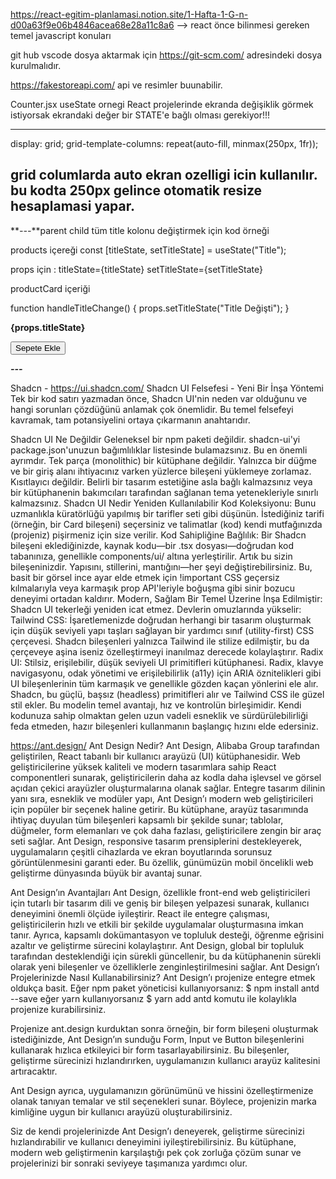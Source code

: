 https://react-egitim-planlamasi.notion.site/1-Hafta-1-G-n-d00a63f9e06b4846acea68e28a11c8a6 --> react önce bilinmesi gereken temel javascript konuları

git hub vscode dosya aktarmak için https://git-scm.com/ adresindeki dosya kurulmalıdır.

https://fakestoreapi.com/ api ve resimler buunabilir.

Counter.jsx useState ornegi
React projelerinde ekranda değişiklik görmek istiyorsak ekrandaki değer bir STATE'e bağlı olması gerekiyor!!!

---

display: grid;
grid-template-columns: repeat(auto-fill, minmax(250px, 1fr));

## grid columlarda auto ekran ozelligi icin kullanılır. bu kodta 250px gelince otomatik resize hesaplamasi yapar.

**_---_**parent child tüm title kolonu değiştirmek için kod örneği

products içereği
const [titleState, setTitleState] = useState("Title");

props için :
titleState={titleState}
setTitleState={setTitleState}

productCard içeriği

function handleTitleChange() {
props.setTitleState("Title Değişti");
}

<strong className="product-title">{props.titleState}</strong>

<button onClick={handleTitleChange}> Sepete Ekle</button>

**_---_**

Shadcn - https://ui.shadcn.com/
Shadcn UI Felsefesi - Yeni Bir İnşa Yöntemi
Tek bir kod satırı yazmadan önce, Shadcn UI'nin neden var olduğunu ve hangi sorunları çözdüğünü anlamak çok önemlidir. Bu temel felsefeyi kavramak, tam potansiyelini ortaya çıkarmanın anahtarıdır.

Shadcn UI Ne Değildir
Geleneksel bir npm paketi değildir. shadcn-ui'yi package.json'unuzun bağımlılıklar listesinde bulamazsınız. Bu en önemli ayrımdır.
Tek parça (monolithic) bir kütüphane değildir. Yalnızca bir düğme ve bir giriş alanı ihtiyacınız varken yüzlerce bileşeni yüklemeye zorlamaz.
Kısıtlayıcı değildir. Belirli bir tasarım estetiğine asla bağlı kalmazsınız veya bir kütüphanenin bakımcıları tarafından sağlanan tema yetenekleriyle sınırlı kalmazsınız.
Shadcn UI Nedir
Yeniden Kullanılabilir Kod Koleksiyonu: Bunu uzmanlıkla küratörlüğü yapılmış bir tarifler seti gibi düşünün. İstediğiniz tarifi (örneğin, bir Card bileşeni) seçersiniz ve talimatlar (kod) kendi mutfağınızda (projeniz) pişirmeniz için size verilir.
Kod Sahipliğine Bağlılık: Bir Shadcn bileşeni eklediğinizde, kaynak kodu—bir .tsx dosyası—doğrudan kod tabanınıza, genellikle components/ui/ altına yerleştirilir. Artık bu sizin bileşeninizdir. Yapısını, stillerini, mantığını—her şeyi değiştirebilirsiniz. Bu, basit bir görsel ince ayar elde etmek için !important CSS geçersiz kılmalarıyla veya karmaşık prop API'leriyle boğuşma gibi sinir bozucu deneyimi ortadan kaldırır.
Modern, Sağlam Bir Temel Üzerine İnşa Edilmiştir: Shadcn UI tekerleği yeniden icat etmez. Devlerin omuzlarında yükselir:
Tailwind CSS: İşaretlemenizde doğrudan herhangi bir tasarım oluşturmak için düşük seviyeli yapı taşları sağlayan bir yardımcı sınıf (utility-first) CSS çerçevesi. Shadcn bileşenleri yalnızca Tailwind ile stilize edilmiştir, bu da çerçeveye aşina iseniz özelleştirmeyi inanılmaz derecede kolaylaştırır.
Radix UI: Stilsiz, erişilebilir, düşük seviyeli UI primitifleri kütüphanesi. Radix, klavye navigasyonu, odak yönetimi ve erişilebilirlik (a11y) için ARIA öznitelikleri gibi UI bileşenlerinin tüm karmaşık ve genellikle gözden kaçan yönlerini ele alır. Shadcn, bu güçlü, başsız (headless) primitifleri alır ve Tailwind CSS ile güzel stil ekler.
Bu modelin temel avantajı, hız ve kontrolün birleşimidir. Kendi kodunuza sahip olmaktan gelen uzun vadeli esneklik ve sürdürülebilirliği feda etmeden, hazır bileşenleri kullanmanın başlangıç hızını elde edersiniz.

https://ant.design/
Ant Design Nedir?
Ant Design, Alibaba Group tarafından geliştirilen, React tabanlı bir kullanıcı arayüzü (UI) kütüphanesidir. Web geliştiricilerine yüksek kaliteli ve modern tasarımlara sahip React componentleri sunarak, geliştiricilerin daha az kodla daha işlevsel ve görsel açıdan çekici arayüzler oluşturmalarına olanak sağlar. Entegre tasarım dilinin yanı sıra, esneklik ve modüler yapı, Ant Design’ı modern web geliştiricileri için popüler bir seçenek haline getirir. Bu kütüphane, arayüz tasarımında ihtiyaç duyulan tüm bileşenleri kapsamlı bir şekilde sunar; tablolar, düğmeler, form elemanları ve çok daha fazlası, geliştiricilere zengin bir araç seti sağlar. Ant Design, responsive tasarım prensiplerini destekleyerek, uygulamaların çeşitli cihazlarda ve ekran boyutlarında sorunsuz görüntülenmesini garanti eder. Bu özellik, günümüzün mobil öncelikli web geliştirme dünyasında büyük bir avantaj sunar.

Ant Design’ın Avantajları
Ant Design, özellikle front-end web geliştiricileri için tutarlı bir tasarım dili ve geniş bir bileşen yelpazesi sunarak, kullanıcı deneyimini önemli ölçüde iyileştirir.
React ile entegre çalışması, geliştiricilerin hızlı ve etkili bir şekilde uygulamalar oluşturmasına imkan tanır. Ayrıca, kapsamlı dokümantasyon ve topluluk desteği, öğrenme eğrisini azaltır ve geliştirme sürecini kolaylaştırır.
Ant Design, global bir topluluk tarafından desteklendiği için sürekli güncellenir, bu da kütüphanenin sürekli olarak yeni bileşenler ve özelliklerle zenginleştirilmesini sağlar.
Ant Design’ı Projelerinizde Nasıl Kullanabilirsiniz?
Ant Design’ı projenize entegre etmek oldukça basit. Eğer npm paket yöneticisi kullanıyorsanız: $ npm install antd --save eğer yarn kullanıyorsanız $ yarn add antd komutu ile kolaylıkla projenize kurabilirsiniz.

Projenize ant.design kurduktan sonra örneğin, bir form bileşeni oluşturmak istediğinizde, Ant Design’ın sunduğu Form, Input ve Button bileşenlerini kullanarak hızlıca etkileyici bir form tasarlayabilirsiniz. Bu bileşenler, geliştirme sürecinizi hızlandırırken, uygulamanızın kullanıcı arayüz kalitesini artıracaktır.

Ant Design ayrıca, uygulamanızın görünümünü ve hissini özelleştirmenize olanak tanıyan temalar ve stil seçenekleri sunar. Böylece, projenizin marka kimliğine uygun bir kullanıcı arayüzü oluşturabilirsiniz.

Siz de kendi projelerinizde Ant Design’ı deneyerek, geliştirme sürecinizi hızlandırabilir ve kullanıcı deneyimini iyileştirebilirsiniz. Bu kütüphane, modern web geliştirmenin karşılaştığı pek çok zorluğa çözüm sunar ve projelerinizi bir sonraki seviyeye taşımanıza yardımcı olur.
